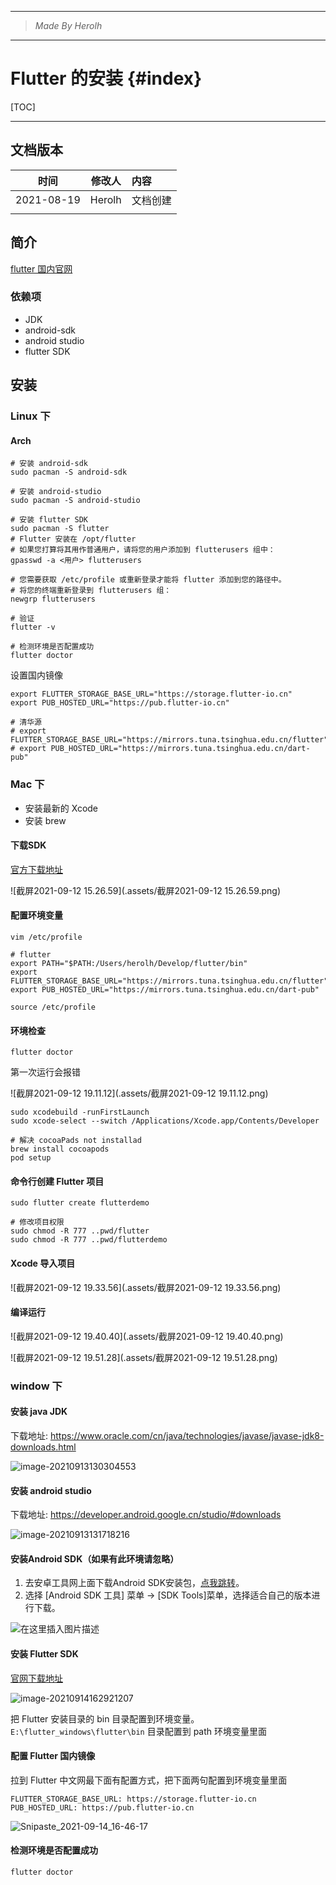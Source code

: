 ----------------------------------------------
> *Made By Herolh*
----------------------------------------------

# Flutter 的安装 {#index}

[TOC]



 







--------------------------------------------

## 文档版本

|    时间    | 修改人 | 内容     |
| :--------: | :----: | :------- |
| 2021-08-19 | Herolh | 文档创建 |
|            |        |          |



## 简介

[flutter 国内官网](https://flutter-io.cn/)



### 依赖项

- JDK
- android-sdk
- android studio
- flutter SDK



## 安装

### Linux 下

#### Arch 

```shell
# 安装 android-sdk
sudo pacman -S android-sdk

# 安装 android-studio
sudo pacman -S android-studio

# 安装 flutter SDK
sudo pacman -S flutter
# Flutter 安装在 /opt/flutter
# 如果您打算将其用作普通用户，请将您的用户添加到 flutterusers 组中：
gpasswd -a <用户> flutterusers

# 您需要获取 /etc/profile 或重新登录才能将 flutter 添加到您的路径中。
# 将您的终端重新登录到 flutterusers 组： 
newgrp flutterusers

# 验证
flutter -v

# 检测环境是否配置成功
flutter doctor
```



设置国内镜像

```shell
export FLUTTER_STORAGE_BASE_URL="https://storage.flutter-io.cn"
export PUB_HOSTED_URL="https://pub.flutter-io.cn"

# 清华源
# export FLUTTER_STORAGE_BASE_URL="https://mirrors.tuna.tsinghua.edu.cn/flutter"
# export PUB_HOSTED_URL="https://mirrors.tuna.tsinghua.edu.cn/dart-pub"
```



### Mac 下

- 安装最新的 Xcode
- 安装 brew



#### 下载SDK

[官方下载地址](https://flutter.dev/docs/get-started/install/macos)

![截屏2021-09-12 15.26.59](.assets/截屏2021-09-12 15.26.59.png)



#### 配置环境变量

```shell
vim /etc/profile

# flutter
export PATH="$PATH:/Users/herolh/Develop/flutter/bin"
export FLUTTER_STORAGE_BASE_URL="https://mirrors.tuna.tsinghua.edu.cn/flutter"
export PUB_HOSTED_URL="https://mirrors.tuna.tsinghua.edu.cn/dart-pub"

source /etc/profile
```



#### 环境检查

```shell
flutter doctor
```

第一次运行会报错

![截屏2021-09-12 19.11.12](.assets/截屏2021-09-12 19.11.12.png)



```shell
sudo xcodebuild -runFirstLaunch
sudo xcode-select --switch /Applications/Xcode.app/Contents/Developer

# 解决 cocoaPads not installad
brew install cocoapods
pod setup
```



#### 命令行创建 Flutter 项目

```shell
sudo flutter create flutterdemo

# 修改项目权限
sudo chmod -R 777 ..pwd/flutter
sudo chmod -R 777 ..pwd/flutterdemo

```



#### Xcode 导入项目

![截屏2021-09-12 19.33.56](.assets/截屏2021-09-12 19.33.56.png)



#### 编译运行

![截屏2021-09-12 19.40.40](.assets/截屏2021-09-12 19.40.40.png)

![截屏2021-09-12 19.51.28](.assets/截屏2021-09-12 19.51.28.png)







### window 下

#### 安装 java JDK

下载地址: https://www.oracle.com/cn/java/technologies/javase/javase-jdk8-downloads.html

![image-20210913130304553](.assets/image-20210913130304553.png)



#### 安装 android studio

下载地址: https://developer.android.google.cn/studio/#downloads

![image-20210913131718216](.assets/image-20210913131718216.png)



#### 安装Android SDK（如果有此环境请忽略）

1. 去安卓工具网上面下载Android SDK安装包，[点我跳转](https://www.androiddevtools.cn/)。
2. 选择 [Android SDK 工具] 菜单 -> [SDK Tools]菜单，选择适合自己的版本进行下载。

![在这里插入图片描述](.assets/watermark,type_ZmFuZ3poZW5naGVpdGk,shadow_10,text_aHR0cHM6Ly9ibG9nLmNzZG4ubmV0L3FxXzQwOTMwNTk4,size_16,color_FFFFFF,t_70#pic_center.png)





#### 安装 Flutter SDK

[官网下载地址](https://flutter.dev/docs/development/tools/sdk/releases#windows)

![image-20210914162921207](.assets/image-20210914162921207.png)

把 Flutter 安装目录的 bin 目录配置到环境变量。 `E:\flutter_windows\flutter\bin` 目录配置到 path 环境变量里面



#### 配置 Flutter 国内镜像

拉到 Flutter 中文网最下面有配置方式，把下面两句配置到环境变量里面

```shell
FLUTTER_STORAGE_BASE_URL: https://storage.flutter-io.cn
PUB_HOSTED_URL: https://pub.flutter-io.cn
```

![Snipaste_2021-09-14_16-46-17](.assets/Snipaste_2021-09-14_16-46-17.png)



#### 检测环境是否配置成功

```shell
flutter doctor
```

